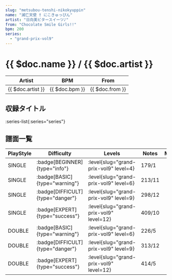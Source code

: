 ```yaml
---
slug: "metsubou-tenshi-nikokyuppin"
name: "滅亡天使 † にこきゅっぴん"
artist: "日向美ビタースイーツ♪"
from: "Chocolate Smile Girls!!"
bpm: 200
series:
  - "grand-prix-vol9"
---
```


# {{ $doc.name }} / {{ $doc.artist }}

|Artist|BPM|From|
|------|---|----|
|{{ $doc.artist }}|{{ $doc.bpm }}|{{ $doc.from }}|

## 収録タイトル

:series-list{:series="series"}

## 譜面一覧

|PlayStyle|Difficulty|Levels|Notes|Movie|
|---------|----------|------|-----|-----|
|SINGLE| :badge[BEGINNER]{type="info"}|<div class="field is-grouped is-grouped-multiline"> :level{slug="grand-prix-vol9" level=4}</div>|179/1||
|SINGLE| :badge[BASIC]{type="warning"}|<div class="field is-grouped is-grouped-multiline"> :level{slug="grand-prix-vol9" level=6}</div>|213/11||
|SINGLE| :badge[DIFFICULT]{type="danger"}|<div class="field is-grouped is-grouped-multiline"> :level{slug="grand-prix-vol9" level=9}</div>|298/12||
|SINGLE| :badge[EXPERT]{type="success"}|<div class="field is-grouped is-grouped-multiline"> :level{slug="grand-prix-vol9" level=12}</div>|409/10||
|DOUBLE| :badge[BASIC]{type="warning"}|<div class="field is-grouped is-grouped-multiline"> :level{slug="grand-prix-vol9" level=6}</div>|226/5||
|DOUBLE| :badge[DIFFICULT]{type="danger"}|<div class="field is-grouped is-grouped-multiline"> :level{slug="grand-prix-vol9" level=9}</div>|313/12||
|DOUBLE| :badge[EXPERT]{type="success"}|<div class="field is-grouped is-grouped-multiline"> :level{slug="grand-prix-vol9" level=12}</div>|414/5||

